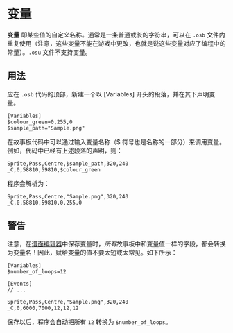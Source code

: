 # 变量

**变量** 即某些值的自定义名称。通常是一条普通或长的字符串，可以在 `.osb` 文件内重复使用（注意，这些变量不能在游戏中更改，也就是说这些变量对应了编程中的常量）。`.osu` 文件不支持变量。

## 用法

应在 `.osb` 代码的顶部，新建一个以 \[Variables\] 开头的段落，并在其下声明变量。

```
[Variables]
$colour_green=0,255,0
$sample_path="Sample.png"
```

在故事板代码中可以通过输入变量名称（$ 符号也是名称的一部分）来调用变量。例如，代码中已经有上述段落的声明，则：

```
Sprite,Pass,Centre,$sample_path,320,240
_C,0,58810,59810,$colour_green
```

程序会解析为：

```
Sprite,Pass,Centre,"Sample.png",320,240
_C,0,58810,59810,0,255,0
```

## 警告

注意，在[谱面编辑器](/wiki/Client/Beatmap_editor)中保存变量时，*所有*故事板中和变量值一样的字段，都会转换为变量名！因此，赋给变量的值不要太短或太常见。如下所示：

```
[Variables]
$number_of_loops=12

[Events]
// ...

Sprite,Pass,Centre,"Sample.png",320,240
_C,0,6000,7000,12,12,12
```

保存以后，程序会自动把所有 `12` 转换为 `$number_of_loops`。
